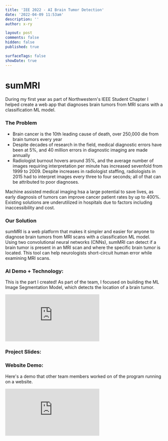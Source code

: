 ```yaml
---
title: 'IEE 2022 - AI Brain Tumor Detection'
date: '2022-04-09 11:53am'
description: ''
author: x-ry

layout: post
comments: false
hidden: false
published: true 

surfaceTags: false
showDate: true
---
```

# sumMRI

During my first year as part of Northwestern's IEEE Student Chapter I helped create a web app that diagnoses brain tumors from MRI scans with a classification ML model. 

### The Problem

- Brain cancer is the 10th leading cause of death, over 250,000 die from brain tumors every year
- Despite decades of research in the field, medical diagnostic errors have been at 5%, and 40 million errors in diagnostic imaging are made annually
- Radiologist burnout hovers around 35%, and the average number of images requiring interpretation per minute has increased sevenfold from 1999 to 2009. Despite increases in radiologist staffing, radiologists in 2015 had to interpret images every three to four seconds; all of that can be attributed to poor diagnoses.

Machine assisted medical imaging hsa a large potential to save lives, as early diagnosis of tumors can improve cancer patient rates by up to 400%. Existing solutions are underutilized in hospitals due to factors including inaccessibility and cost.

### Our Solution

sumMRI is a web platform that makes it simpler and easier for anyone to diagnose brain tumors from MRI scans with a classification ML model. Using two convolutional neural networks (CNNs), sumMRI can detect if a brain tumor is present in an MRI scan and where the specific brain tumor is located. This tool can help neurologists short-circuit human error while examining MRI scans.

### AI Demo + Technology:

This is the part I created! As part of the team, I focused on building the ML Image Segmentation Model, which detects the location of a brain tumor.

<iframe src="https://www.youtube.com/embed/iZKlkO4s_J4" frameborder="0" allowfullscreen></iframe>

### Project Slides: 

<object data="https://x-ry.github.io/assets/images/posts/iee2022/sumMRI.pdf" type='application/pdf'></object>

### Website Demo:

Here's a demo that other team members worked on of the program running on a website. 

<iframe src="https://www.youtube.com/embed/Xw38jlDo-FM" frameborder="0" allowfullscreen></iframe>
